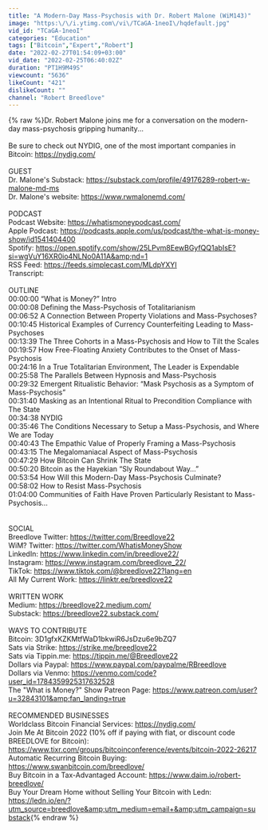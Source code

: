```yaml
---
title: "A Modern-Day Mass-Psychosis with Dr. Robert Malone (WiM143)"
image: "https:\/\/i.ytimg.com\/vi\/TCaGA-1neoI\/hqdefault.jpg"
vid_id: "TCaGA-1neoI"
categories: "Education"
tags: ["Bitcoin","Expert","Robert"]
date: "2022-02-27T01:54:09+03:00"
vid_date: "2022-02-25T06:40:02Z"
duration: "PT1H9M49S"
viewcount: "5636"
likeCount: "421"
dislikeCount: ""
channel: "Robert Breedlove"
---
```

{% raw %}Dr. Robert Malone joins me for a conversation on the modern-day mass-psychosis gripping humanity...<br /><br />Be sure to check out NYDIG, one of the most important companies in Bitcoin: <a rel="nofollow" target="blank" href="https://nydig.com/">https://nydig.com/</a><br /><br />GUEST<br />Dr. Malone's Substack: <a rel="nofollow" target="blank" href="https://substack.com/profile/49176289-robert-w-malone-md-ms">https://substack.com/profile/49176289-robert-w-malone-md-ms</a><br />Dr. Malone's website: <a rel="nofollow" target="blank" href="https://www.rwmalonemd.com/">https://www.rwmalonemd.com/</a><br /><br />PODCAST<br />Podcast Website: <a rel="nofollow" target="blank" href="https://whatismoneypodcast.com/">https://whatismoneypodcast.com/</a><br />Apple Podcast: <a rel="nofollow" target="blank" href="https://podcasts.apple.com/us/podcast/the-what-is-money-show/id1541404400">https://podcasts.apple.com/us/podcast/the-what-is-money-show/id1541404400</a><br />Spotify: <a rel="nofollow" target="blank" href="https://open.spotify.com/show/25LPvm8EewBGyfQQ1abIsE?si=wgVuY16XR0io4NLNo0A11A&amp;nd=1">https://open.spotify.com/show/25LPvm8EewBGyfQQ1abIsE?si=wgVuY16XR0io4NLNo0A11A&amp;nd=1</a><br />RSS Feed: <a rel="nofollow" target="blank" href="https://feeds.simplecast.com/MLdpYXYI">https://feeds.simplecast.com/MLdpYXYI</a><br />Transcript:<br /><br />OUTLINE<br />00:00:00 “What is Money?” Intro<br />00:00:08 Defining the Mass-Psychosis of Totalitarianism<br />00:06:52 A Connection Between Property Violations and Mass-Psychoses?<br />00:10:45 Historical Examples of Currency Counterfeiting Leading to Mass-Psychoses<br />00:13:39 The Three Cohorts in a Mass-Psychosis and How to Tilt the Scales<br />00:19:57 How Free-Floating Anxiety Contributes to the Onset of Mass-Psychosis<br />00:24:16 In a True Totalitarian Environment, The Leader is Expendable<br />00:25:58 The Parallels Between Hypnosis and Mass-Psychosis<br />00:29:32 Emergent Ritualistic Behavior: “Mask Psychosis as a Symptom of Mass-Psychosis”<br />00:31:40 Masking as an Intentional Ritual to Precondition Compliance with The State<br />00:34:38 NYDIG<br />00:35:46 The Conditions Necessary to Setup a Mass-Psychosis, and Where We are Today<br />00:40:43 The Empathic Value of Properly Framing a Mass-Psychosis<br />00:43:15 The Megalomaniacal Aspect of Mass-Psychosis<br />00:47:29 How Bitcoin Can Shrink The State<br />00:50:20 Bitcoin as the Hayekian “Sly Roundabout Way…”<br />00:53:54 How Will this Modern-Day Mass-Psychosis Culminate?<br />00:58:02 How to Resist Mass-Psychosis <br />01:04:00 Communities of Faith Have Proven Particularly Resistant to Mass-Psychosis…<br /><br /><br />SOCIAL<br />Breedlove Twitter: <a rel="nofollow" target="blank" href="https://twitter.com/Breedlove22">https://twitter.com/Breedlove22</a><br />WiM? Twitter: <a rel="nofollow" target="blank" href="https://twitter.com/WhatisMoneyShow">https://twitter.com/WhatisMoneyShow</a><br />LinkedIn: <a rel="nofollow" target="blank" href="https://www.linkedin.com/in/breedlove22/">https://www.linkedin.com/in/breedlove22/</a><br />Instagram: <a rel="nofollow" target="blank" href="https://www.instagram.com/breedlove_22/">https://www.instagram.com/breedlove_22/</a><br />TikTok: <a rel="nofollow" target="blank" href="https://www.tiktok.com/@breedlove22?lang=en">https://www.tiktok.com/@breedlove22?lang=en</a><br />All My Current Work: <a rel="nofollow" target="blank" href="https://linktr.ee/breedlove22​">https://linktr.ee/breedlove22​</a><br /><br />WRITTEN WORK<br />Medium: <a rel="nofollow" target="blank" href="https://breedlove22.medium.com/">https://breedlove22.medium.com/</a><br />Substack: <a rel="nofollow" target="blank" href="https://breedlove22.substack.com/">https://breedlove22.substack.com/</a><br /><br />WAYS TO CONTRIBUTE<br />Bitcoin: 3D1gfxKZKMtfWaD1bkwiR6JsDzu6e9bZQ7<br />Sats via Strike: <a rel="nofollow" target="blank" href="https://strike.me/breedlove22">https://strike.me/breedlove22</a><br />Sats via Tippin.me: <a rel="nofollow" target="blank" href="https://tippin.me/@Breedlove22">https://tippin.me/@Breedlove22</a><br />Dollars via Paypal: <a rel="nofollow" target="blank" href="https://www.paypal.com/paypalme/RBreedlove">https://www.paypal.com/paypalme/RBreedlove</a><br />Dollars via Venmo: <a rel="nofollow" target="blank" href="https://venmo.com/code?user_id=1784359925317632528">https://venmo.com/code?user_id=1784359925317632528</a><br />The &quot;What is Money?&quot; Show Patreon Page: <a rel="nofollow" target="blank" href="https://www.patreon.com/user?u=32843101&amp;fan_landing=true">https://www.patreon.com/user?u=32843101&amp;fan_landing=true</a><br /><br />RECOMMENDED BUSINESSES<br />Worldclass Bitcoin Financial Services: <a rel="nofollow" target="blank" href="https://nydig.com/">https://nydig.com/</a><br />Join Me At Bitcoin 2022 (10% off if paying with fiat, or discount code BREEDLOVE for Bitcoin): <a rel="nofollow" target="blank" href="https://www.tixr.com/groups/bitcoinconference/events/bitcoin-2022-26217">https://www.tixr.com/groups/bitcoinconference/events/bitcoin-2022-26217</a><br />Automatic Recurring Bitcoin Buying: <a rel="nofollow" target="blank" href="https://www.swanbitcoin.com/breedlove/">https://www.swanbitcoin.com/breedlove/</a><br />Buy Bitcoin in a Tax-Advantaged Account: <a rel="nofollow" target="blank" href="https://www.daim.io/robert-breedlove/">https://www.daim.io/robert-breedlove/</a><br />Buy Your Dream Home without Selling Your Bitcoin with Ledn: <a rel="nofollow" target="blank" href="https://ledn.io/en/?utm_source=breedlove&amp;utm_medium=email+&amp;utm_campaign=substack">https://ledn.io/en/?utm_source=breedlove&amp;utm_medium=email+&amp;utm_campaign=substack</a>{% endraw %}
